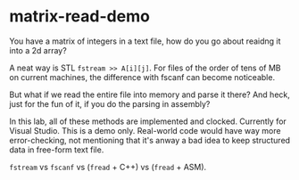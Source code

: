 # matrix-read-demo
You have a matrix of integers in a text file, how do you go about reaidng it into a 2d array?

A neat way is STL `fstream >> A[i][j]`. For files of the order of tens of MB on current machines, the difference with fscanf can become noticeable. 

But what if we read the entire file into memory and parse it there? And heck, just for the fun of it, if you do the parsing in assembly?

In this lab, all of these methods are implemented and clocked. Currently for Visual Studio. This is a demo only. Real-world code would have way more error-checking, not mentioning that it's anway a bad idea to keep structured data in free-form text file.

  `fstream` vs `fscanf` vs (`fread` + C++) vs (`fread` + ASM).
